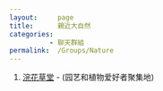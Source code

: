 ```yaml
---
layout:     page
title:      親近大自然
categories: 
          - 聊天群組
permalink:  /Groups/Nature
---
```


1. [浣花草堂](https://telegram.me/plant_growing) - (园艺和植物爱好者聚集地)
